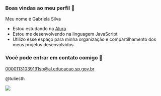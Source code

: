 ### Boas vindas ao meu perfil 💚
Meu nome é Gabriela Silva

- Estou estudando na [Alura](https://www.alura.com.br)
- Estou me desenvolvendo na linguagem JavaScript
- Utilizo esse espaço para minha organização e compartilhamento dos meus projetos desenvolvidos

### Você pode entrar em contato comigo 📧

00001131039191sp@al.educacao.sp.gov.br

@tuliesth

![](https://media.tenor.com/F_x67mGv9zwAAAAi/spider-man.gif )


